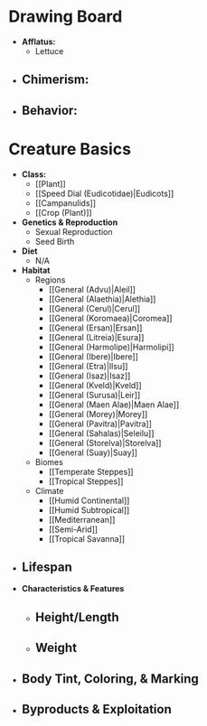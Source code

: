 # Drawing Board
- **Afflatus:**
	- Lettuce
- **Chimerism:**
	- 
- **Behavior:**
	- 
# Creature Basics
- **Class:**
	- [[Plant]]
	- [[Speed Dial (Eudicotidae)|Eudicots]]
	- [[Campanulids]]
	- [[Crop (Plant)]]
- **Genetics & Reproduction**
	- Sexual Reproduction
	- Seed Birth
- **Diet**
	- N/A
- **Habitat**
	- Regions
		- [[General (Advu)|Aleil]]
		- [[General (Alaethia)|Alethia]]
		- [[General (Cerul)|Cerul]]
		- [[General (Koromaea)|Coromea]]
		- [[General (Ersan)|Ersan]]
		- [[General (Litreia)|Esura]]
		- [[General (Harmolipe)|Harmolipi]]
		- [[General (Ibere)|Ibere]]
		- [[General (Etra)|Ilsu]]
		- [[General (Isaz)|Isaz]]
		- [[General (Kveld)|Kveld]]
		- [[General (Surusa)|Leir]]
		- [[General (Maen Alae)|Maen Alae]]
		- [[General (Morey)|Morey]]
		- [[General (Pavitra)|Pavitra]]
		- [[General (Sahalas)|Seleilu]]
		- [[General (Storelva)|Storelva]]
		- [[General (Suay)|Suay]]
	- Biomes
		- [[Temperate Steppes]]
		- [[Tropical Steppes]]
	- Climate
		- [[Humid Continental]]
		- [[Humid Subtropical]]
		- [[Mediterranean]]
		- [[Semi-Arid]]
		- [[Tropical Savanna]]
- **Lifespan**
	- 
- **Characteristics & Features**
	- Height/Length
		- 
	- Weight
		- 
- **Body Tint, Coloring, & Marking**
	- 
- **Byproducts & Exploitation**
	- 